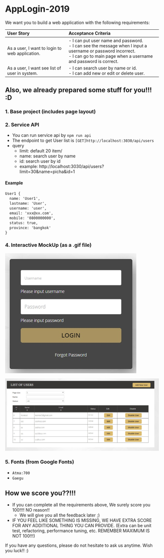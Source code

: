 # AppLogin-2019

We want you to build a web application with the following requirements:

| User Story | Acceptance Criteria |
|:---|:---|
|As a user, I want to login to web application.|- I can put user name and password.<br>- I can see the message when I input a username or password incorrect.<br>- I can go to main page when a username and password is correct.|
|As a user, I want see list of user in system.|- I can search user by name or id.<br>- I can add new or edit or delete user.|

## Also, we already prepared some stuff for you!!! :D

### 1. Base project (includes page layout)

### 2. Service API
  - You can run service api by `npm run api`
  - The endpoint to get User list is `[GET]http://localhost:3030/api/users`
  - query
    - limit: default 20 item/
    - name: search user by name
    - id: search user by id
    - example: http://localhost:3030/api/users?limit=30&name=picha&id=1
      
  #### Example
    User1 {
      name: 'User1',
      lastname: 'User',
      username: 'user',
      email: 'xxx@xx.com',
      mobile: '0800000000',
      status: true,
      province: 'bangkok'
    }
  
### 4. Interactive MockUp (as a .gif file)

![AppLogin MockUp](screenshot/login.jpg)

![AppLogin MockUp](screenshot/listuser.jpg)

### 5. Fonts (from Google Fonts)
  - `Atma:700`
  - `Gaegu`

## How we score you??!!!
  - If you can complete all the requirements above, We surely score you 100!!!! NO reason!!
    - We will give you all the feedback later ;)
  - IF YOU FEEL LIKE SOMETHING IS MISSING, WE HAVE EXTRA SCORE FOR ANY ADDITIONAL THING YOU CAN PROVIDE. (Extra can be unit test, refactoring, performance tuning, etc. REMEMBER MAXIMUM IS NOT 100!!!)

If you have any questions, please do not hesitate to ask us anytime.
Wish you luck!! :)
